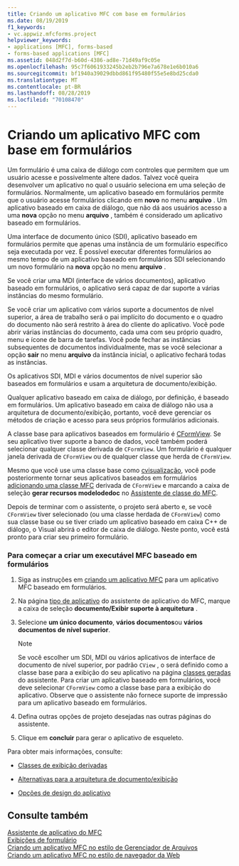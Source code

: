 ```yaml
---
title: Criando um aplicativo MFC com base em formulários
ms.date: 08/19/2019
f1_keywords:
- vc.appwiz.mfcforms.project
helpviewer_keywords:
- applications [MFC], forms-based
- forms-based applications [MFC]
ms.assetid: 048d2f7d-b60d-4386-ad8e-71d49af9c05e
ms.openlocfilehash: 95c7f6061933245b2eb2b796e7a678e1e6b010a6
ms.sourcegitcommit: bf1940a39029dbbd861f95480f55e5e8bd25cda0
ms.translationtype: MT
ms.contentlocale: pt-BR
ms.lasthandoff: 08/28/2019
ms.locfileid: "70108470"
---
```

# <a name="creating-a-forms-based-mfc-application"></a>Criando um aplicativo MFC com base em formulários

Um formulário é uma caixa de diálogo com controles que permitem que um usuário acesse e possivelmente altere dados. Talvez você queira desenvolver um aplicativo no qual o usuário seleciona em uma seleção de formulários. Normalmente, um aplicativo baseado em formulários permite que o usuário acesse formulários clicando em **novo** no menu **arquivo** . Um aplicativo baseado em caixa de diálogo, que não dá aos usuários acesso a uma **nova** opção no menu **arquivo** , também é considerado um aplicativo baseado em formulários.

Uma interface de documento único (SDI), aplicativo baseado em formulários permite que apenas uma instância de um formulário específico seja executada por vez. É possível executar diferentes formulários ao mesmo tempo de um aplicativo baseado em formulários SDI selecionando um novo formulário na **nova** opção no menu **arquivo** .

Se você criar uma MDI (interface de vários documentos), aplicativo baseado em formulários, o aplicativo será capaz de dar suporte a várias instâncias do mesmo formulário.

Se você criar um aplicativo com vários suporte a documentos de nível superior, a área de trabalho será o pai implícito do documento e o quadro do documento não será restrito à área do cliente do aplicativo. Você pode abrir várias instâncias do documento, cada uma com seu próprio quadro, menu e ícone de barra de tarefas. Você pode fechar as instâncias subsequentes de documentos individualmente, mas se você selecionar a opção **sair** no menu **arquivo** da instância inicial, o aplicativo fechará todas as instâncias.

Os aplicativos SDI, MDI e vários documentos de nível superior são baseados em formulários e usam a arquitetura de documento/exibição.

Qualquer aplicativo baseado em caixa de diálogo, por definição, é baseado em formulários. Um aplicativo baseado em caixa de diálogo não usa a arquitetura de documento/exibição, portanto, você deve gerenciar os métodos de criação e acesso para seus próprios formulários adicionais.

A classe base para aplicativos baseados em formulário é [CFormView](cformview-class.md). Se seu aplicativo tiver suporte a banco de dados, você também poderá selecionar qualquer classe derivada de `CFormView`. Um formulário é qualquer janela derivada de `CFormView` ou de qualquer classe que herda de `CFormView`.

Mesmo que você use uma classe base como [cvisualização](cview-class.md), você pode posteriormente tornar seus aplicativos baseados em formulários [adicionando uma classe MFC](adding-an-mfc-class.md) derivada de `CFormView` e marcando a caixa de seleção **gerar recursos modelodedoc** no [Assistente de classe do MFC](document-template-strings-mfc-add-class-wizard.md).

Depois de terminar com o assistente, o projeto será aberto e, se você `CFormView` tiver selecionado (ou uma classe herdada de `CFormView`) como sua classe base ou se tiver criado um aplicativo baseado em caixa C++ de diálogo, o Visual abrirá o editor de caixa de diálogo. Neste ponto, você está pronto para criar seu primeiro formulário.

### <a name="to-begin-creating-a-forms-based-mfc-executable"></a>Para começar a criar um executável MFC baseado em formulários

1. Siga as instruções em [criando um aplicativo MFC](creating-an-mfc-application.md) para um aplicativo MFC baseado em formulários.

1. Na página [tipo de aplicativo](application-type-mfc-application-wizard.md) do assistente de aplicativo do MFC, marque a caixa de seleção **documento/Exibir suporte à arquitetura** .

1. Selecione **um único documento**, **vários documentos**ou **vários documentos de nível superior**.

    > [!NOTE]
    >  Se você escolher um SDI, MDI ou vários aplicativos de interface de documento de nível superior, por padrão `CView` , o será definido como a classe base para a exibição do seu aplicativo na página [classes geradas](generated-classes-mfc-application-wizard.md) do assistente. Para criar um aplicativo baseado em formulários, você deve selecionar `CFormView` como a classe base para a exibição do aplicativo. Observe que o assistente não fornece suporte de impressão para um aplicativo baseado em formulários.

1. Defina outras opções de projeto desejadas nas outras páginas do assistente.

1. Clique em **concluir** para gerar o aplicativo de esqueleto.

Para obter mais informações, consulte:

- [Classes de exibição derivadas](../derived-view-classes-available-in-mfc.md)

- [Alternativas para a arquitetura de documento/exibição](../alternatives-to-the-document-view-architecture.md)

- [Opções de design do aplicativo](../application-design-choices.md)

## <a name="see-also"></a>Consulte também

[Assistente de aplicativo do MFC](mfc-application-wizard.md)<br/>
[Exibições de formulário](../form-views-mfc.md)<br/>
[Criando um aplicativo MFC no estilo de Gerenciador de Arquivos](creating-a-file-explorer-style-mfc-application.md)<br/>
[Criando um aplicativo MFC no estilo de navegador da Web](creating-a-web-browser-style-mfc-application.md)
